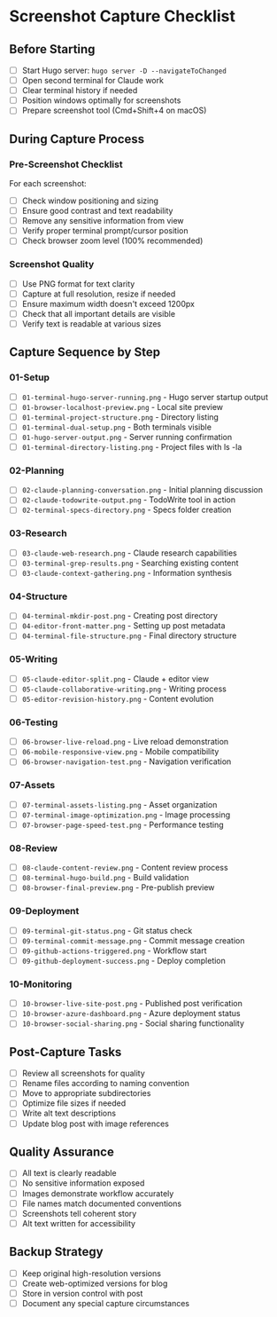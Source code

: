 # Screenshot Capture Checklist

## Before Starting
- [ ] Start Hugo server: `hugo server -D --navigateToChanged`
- [ ] Open second terminal for Claude work
- [ ] Clear terminal history if needed
- [ ] Position windows optimally for screenshots
- [ ] Prepare screenshot tool (Cmd+Shift+4 on macOS)

## During Capture Process

### Pre-Screenshot Checklist
For each screenshot:
- [ ] Check window positioning and sizing
- [ ] Ensure good contrast and text readability  
- [ ] Remove any sensitive information from view
- [ ] Verify proper terminal prompt/cursor position
- [ ] Check browser zoom level (100% recommended)

### Screenshot Quality
- [ ] Use PNG format for text clarity
- [ ] Capture at full resolution, resize if needed
- [ ] Ensure maximum width doesn't exceed 1200px
- [ ] Check that all important details are visible
- [ ] Verify text is readable at various sizes

## Capture Sequence by Step

### 01-Setup
- [ ] `01-terminal-hugo-server-running.png` - Hugo server startup output
- [ ] `01-browser-localhost-preview.png` - Local site preview
- [ ] `01-terminal-project-structure.png` - Directory listing
- [ ] `01-terminal-dual-setup.png` - Both terminals visible
- [ ] `01-hugo-server-output.png` - Server running confirmation
- [ ] `01-terminal-directory-listing.png` - Project files with ls -la

### 02-Planning  
- [ ] `02-claude-planning-conversation.png` - Initial planning discussion
- [ ] `02-claude-todowrite-output.png` - TodoWrite tool in action
- [ ] `02-terminal-specs-directory.png` - Specs folder creation

### 03-Research
- [ ] `03-claude-web-research.png` - Claude research capabilities
- [ ] `03-terminal-grep-results.png` - Searching existing content
- [ ] `03-claude-context-gathering.png` - Information synthesis

### 04-Structure
- [ ] `04-terminal-mkdir-post.png` - Creating post directory
- [ ] `04-editor-front-matter.png` - Setting up post metadata
- [ ] `04-terminal-file-structure.png` - Final directory structure

### 05-Writing
- [ ] `05-claude-editor-split.png` - Claude + editor view
- [ ] `05-claude-collaborative-writing.png` - Writing process
- [ ] `05-editor-revision-history.png` - Content evolution

### 06-Testing
- [ ] `06-browser-live-reload.png` - Live reload demonstration
- [ ] `06-mobile-responsive-view.png` - Mobile compatibility
- [ ] `06-browser-navigation-test.png` - Navigation verification

### 07-Assets
- [ ] `07-terminal-assets-listing.png` - Asset organization
- [ ] `07-terminal-image-optimization.png` - Image processing
- [ ] `07-browser-page-speed-test.png` - Performance testing

### 08-Review
- [ ] `08-claude-content-review.png` - Content review process
- [ ] `08-terminal-hugo-build.png` - Build validation
- [ ] `08-browser-final-preview.png` - Pre-publish preview

### 09-Deployment
- [ ] `09-terminal-git-status.png` - Git status check
- [ ] `09-terminal-commit-message.png` - Commit message creation
- [ ] `09-github-actions-triggered.png` - Workflow start
- [ ] `09-github-deployment-success.png` - Deploy completion

### 10-Monitoring
- [ ] `10-browser-live-site-post.png` - Published post verification
- [ ] `10-browser-azure-dashboard.png` - Azure deployment status
- [ ] `10-browser-social-sharing.png` - Social sharing functionality

## Post-Capture Tasks
- [ ] Review all screenshots for quality
- [ ] Rename files according to naming convention
- [ ] Move to appropriate subdirectories
- [ ] Optimize file sizes if needed
- [ ] Write alt text descriptions
- [ ] Update blog post with image references

## Quality Assurance
- [ ] All text is clearly readable
- [ ] No sensitive information exposed
- [ ] Images demonstrate workflow accurately
- [ ] File names match documented conventions
- [ ] Screenshots tell coherent story
- [ ] Alt text written for accessibility

## Backup Strategy
- [ ] Keep original high-resolution versions
- [ ] Create web-optimized versions for blog
- [ ] Store in version control with post
- [ ] Document any special capture circumstances